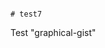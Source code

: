                                                                                                                                                                                                                                                                # test7
Test "graphical-gist"